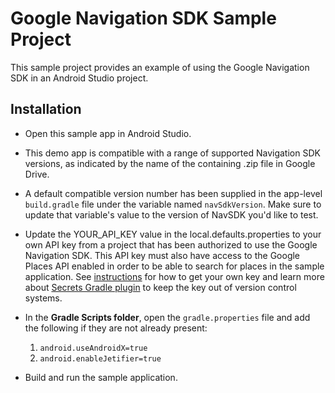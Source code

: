 # Google Navigation SDK Sample Project

This sample project provides an example of using the Google Navigation SDK in an
Android Studio project.

## Installation

-   Open this sample app in Android Studio.

-   This demo app is compatible with a range of supported Navigation SDK
    versions, as indicated by the name of the containing .zip file in Google
    Drive.

-   A default compatible version number has been supplied in the app-level
    `build.gradle` file under the variable named `navSdkVersion`. Make sure to
    update that variable's value to the version of NavSDK you'd like to test.

-   Update the YOUR_API_KEY value in the local.defaults.properties to your own
    API key from a project that has been authorized to use the Google Navigation
    SDK. This API key must also have access to the Google Places API enabled in
    order to be able to search for places in the sample application.
    See [instructions](https://developers.google.com/maps/documentation/android-sdk/start#get-key)
    for how to get your own key and learn more about
    [Secrets Gradle plugin](https://developers.google.com/maps/documentation/android-sdk/secrets-gradle-plugin)
    to keep the key out of version control systems.

-   In the **Gradle Scripts folder**, open the `gradle.properties` file and add
    the following if they are not already present:
    1. `android.useAndroidX=true`
    1. `android.enableJetifier=true`

-   Build and run the sample application.
